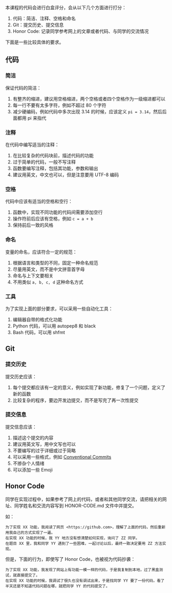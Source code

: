 本课程的代码会进行白盒评分，会从以下几个方面进行打分：

1. 代码：简洁、注释、空格和命名
2. Git：提交历史、提交信息
3. Honor Code: 记录同学参考网上的文章或者代码、与同学的交流情况

下面是一些比较具体的要求。

## 代码

### 简洁

保证代码的简洁：

1. 有整齐的缩进，建议用空格缩进，两个空格或者四个空格作为一级缩进都可以
2. 每一行不要有太多字符，例如不超过 80 个字符
3. 减少硬编码，例如代码中多次出现 3.14 的时候，应该定义 `pi = 3.14`，然后后面都用 pi 来指代

### 注释

在代码中编写适当的注释：

1. 在比较复杂的代码块前，描述代码的功能
2. 过于简单的代码，一般不写注释
3. 函数要编写注释，包括其功能，参数和输出
4. 建议用英文，中文也可以，但是注意要用 UTF-8 编码

### 空格

代码中应该有适当的空格和空行：

1. 函数中，实现不同功能的代码间需要添加空行
2. 操作符前后应该有空格，例如 `c = a + b`
3. 保持前后一致的风格

### 命名

变量的命名，应该符合一定的规范：

1. 根据语言和类型的不同，固定一种命名规范
2. 尽量用英文，而不是中文拼音首字母
3. 命名与上下文要相关
4. 不用类似 `a, b, c, d` 这种命名方式

### 工具

为了实现上面的部分要求，可以采用一些自动化工具：

1. 编辑器自带的格式化功能
2. Python 代码，可以用 autopep8 和 black
3. Bash 代码，可以用 shfmt

## Git

### 提交历史

提交历史应该：

1. 每个提交都应该有一定的意义，例如实现了新功能，修复了一个问题，定义了新的函数
2. 比较复杂的程序，要边开发边提交，而不是写完了再一次性提交

### 提交信息

提交信息应该：

1. 描述这个提交的内容
2. 建议用英文写，用中文写也可以
3. 不要编写的过于详细或过于简略
4. 可以采用一些格式，例如 [Conventional Commits](https://www.conventionalcommits.org/en/v1.0.0/#examples)
5. 不掺杂个人情绪
6. 可以添加一些 Emoji

## Honor Code

同学在实现过程中，如果参考了网上的代码，或者和其他同学交流，请把相关的网址、同学姓名和交流内容写到 HONOR-CODE.md 文件中并提交。

如：

```
为了实现 XX 功能，我阅读了网页 <https://github.com>，理解了上面的代码，然后重新用我自己的方式实现了一遍。
在实现 XX 功能的时候，我 YY 地方没有想清楚如何实现，询问了 ZZ 同学。
在题目 XX 里，我和同学 YY 遇到了一些困难，一起讨论以后，最终一致决定要用 ZZ 方法实现。
```

但是，下面的行为，即使写了 Honor Code，也被视为代码抄袭：

```
为了实现 XX 功能，我发现了网站上有功能一模一样的代码，于是我复制到本地，过了黑盒测试，就直接提交了。
在实现 XX 功能的时候，我调试了很久也没有调试出来，于是找同学 YY 要了一份代码，看了半天还是不知道代码问题在哪，就把同学 YY 的代码提交了。
```
